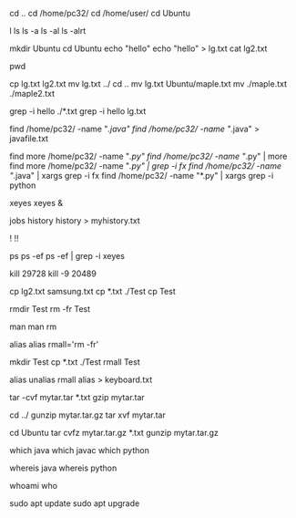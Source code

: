 
cd ..
cd /home/pc32/
cd /home/user/
cd Ubuntu

l
ls
ls -a
ls -al
ls -alrt

mkdir Ubuntu
cd Ubuntu
echo "hello"
echo "hello" > lg.txt
cat lg2.txt

pwd

cp lg.txt lg2.txt
mv lg.txt ../
cd ..
mv lg.txt Ubuntu/maple.txt
mv ./maple.txt ./maple2.txt

grep -i hello ./*.txt
grep -i hello lg.txt

find /home/pc32/ -name "*.java"
find /home/pc32/ -name "*.java" > javafile.txt

find more /home/pc32/ -name "*.py"
find /home/pc32/ -name "*.py" | more
find more /home/pc32/ -name "*.py" | grep -i fx
find /home/pc32/ -name "*.java" | xargs grep -i fx
find /home/pc32/ -name "*.py" | xargs grep -i python

xeyes
xeyes &

jobs
history
history > myhistory.txt

!
!!

ps
ps -ef
ps -ef | grep -i xeyes

kill 29728
kill -9 20489

cp lg2.txt samsung.txt
cp *.txt ./Test
cp Test

rmdir Test
rm -fr Test

man
man rm

alias
alias rmall='rm -fr'

mkdir Test
cp *.txt ./Test
rmall Test

alias
unalias rmall
alias > keyboard.txt

tar -cvf mytar.tar *.txt
gzip mytar.tar

cd ../
gunzip mytar.tar.gz
tar xvf mytar.tar

cd Ubuntu
tar cvfz mytar.tar.gz *.txt
gunzip mytar.tar.gz

which java
which javac
which python

whereis java
whereis python

whoami
who

sudo apt update
sudo apt upgrade